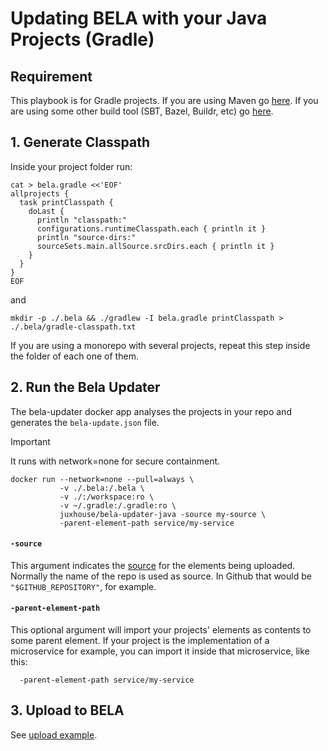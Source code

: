 # Updating BELA with your Java Projects (Gradle)

## Requirement

This playbook is for Gradle projects. If you are using Maven go [here](/updaters/Java.md). If you are using some other build tool (SBT, Bazel, Buildr, etc) go [here](/updaters/Java-Other.md).


## 1. Generate Classpath

Inside your project folder run:

```
cat > bela.gradle <<'EOF'
allprojects {
  task printClasspath {
    doLast {
      println "classpath:"
      configurations.runtimeClasspath.each { println it }
      println "source-dirs:"
      sourceSets.main.allSource.srcDirs.each { println it }
    }
  }
}
EOF
```
and
```
mkdir -p ./.bela && ./gradlew -I bela.gradle printClasspath > ./.bela/gradle-classpath.txt
```
If you are using a monorepo with several projects, repeat this step inside the folder of each one of them.


## 2. Run the Bela Updater

The bela-updater docker app analyses the projects in your repo and generates the `bela-update.json` file.

> [!IMPORTANT]
> It runs with network=none for secure containment.

```
docker run --network=none --pull=always \
           -v ./.bela:/.bela \
           -v ./:/workspace:ro \
           -v ~/.gradle:/.gradle:ro \
           juxhouse/bela-updater-java -source my-source \
           -parent-element-path service/my-service
```

#### `-source`

This argument indicates the [source](/Concepts.md#sources) for the elements being uploaded. Normally the name of the repo is used as source. In Github that would be `"$GITHUB_REPOSITORY"`, for example.


#### `-parent-element-path`  

This optional argument will import your projects' elements as contents to some parent element. If your project is the implementation of a microservice for example, you can import it inside that microservice, like this:
```
  -parent-element-path service/my-service
```

## 3. Upload to BELA

See [upload example](/updaters/reference/upload-example.md).
